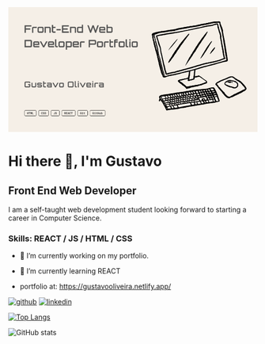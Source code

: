 ![Front End Web Developer](https://github.com/future-cs/future-cs/blob/main/github-banner.png)

# Hi there 👋, I'm Gustavo
## Front End Web Developer

I am a self-taught web development student looking forward to starting a career in Computer Science. 

### Skills: REACT / JS / HTML / CSS

- 🔭 I’m currently working on my portfolio. 
- 🌱 I’m currently learning REACT

- portfolio at: https://gustavooliveira.netlify.app/


[<img src='https://cdn.jsdelivr.net/npm/simple-icons@3.0.1/icons/github.svg' alt='github' height='40' color='#4f709c'>](https://github.com/future-cs)  [<img src='https://cdn.jsdelivr.net/npm/simple-icons@3.0.1/icons/linkedin.svg' alt='linkedin' height='40'>](https://www.linkedin.com/in/https://www.linkedin.com/public-profile/settings?trk=d_flagship3_profile_self_view_public_profile/)  

[![Top Langs](https://github-readme-stats.vercel.app/api/top-langs/?username=future-cs)](https://github.com/anuraghazra/github-readme-stats)

![GitHub stats](https://github-readme-stats.vercel.app/api?username=future-cs&show_icons=true)

